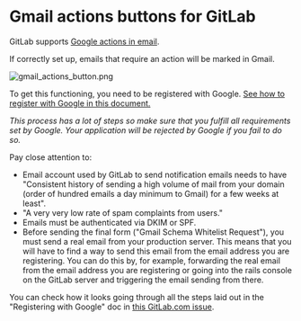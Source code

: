 # Gmail actions buttons for GitLab

GitLab supports [Google actions in email](https://developers.google.com/gmail/markup/actions/actions-overview).

If correctly set up, emails that require an action will be marked in Gmail.

![gmail_actions_button.png](img/gmail_action_buttons_for_gitlab.png)

To get this functioning, you need to be registered with Google.
[See how to register with Google in this document.](https://developers.google.com/gmail/markup/registering-with-google)

*This process has a lot of steps so make sure that you fulfill all requirements set by Google.*
*Your application will be rejected by Google if you fail to do so.*

Pay close attention to:

- Email account used by GitLab to send notification emails needs to have "Consistent history of sending a high volume of mail from your domain (order of hundred emails a day minimum to Gmail) for a few weeks at least".
- "A very very low rate of spam complaints from users."
- Emails must be authenticated via DKIM or SPF.
- Before sending the final form ("Gmail Schema Whitelist Request"), you must send a real email from your production server. This means that you will have to find a way to send this email from the email address you are registering. You can do this by, for example, forwarding the real email from the email address you are registering or going into the rails console on the GitLab server and triggering the email sending from there.

You can check how it looks going through all the steps laid out in the "Registering with Google" doc in [this GitLab.com issue](https://gitlab.com/gitlab-org/gitlab-foss/issues/1517).
